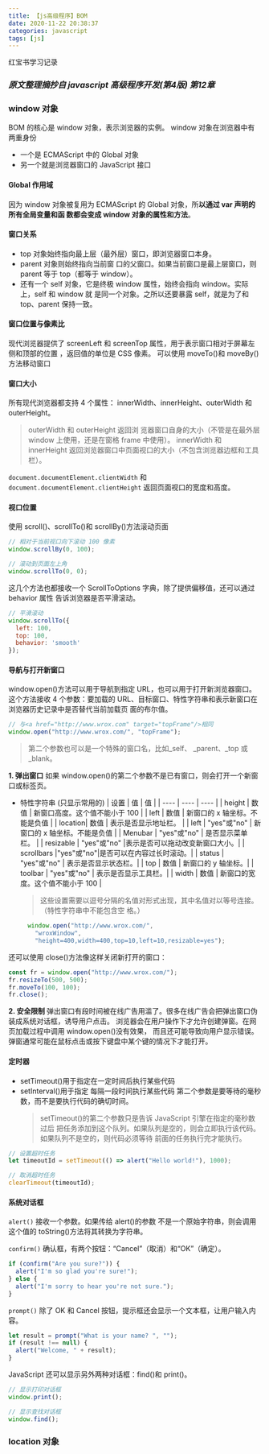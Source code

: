 ```yaml
---
title: 【js高级程序】BOM
date: 2020-11-22 20:38:37
categories: javascript
tags: [js]
---
```


红宝书学习记录

### *原文整理摘抄自 javascript 高级程序开发(第4版) 第12章*

### window 对象
BOM 的核心是 window 对象，表示浏览器的实例。
window 对象在浏览器中有两重身份
- 一个是 ECMAScript 中的 Global 对象
- 另一个就是浏览器窗口的 JavaScript 接口

#### Global 作用域
因为 window 对象被复用为 ECMAScript 的 Global 对象，所**以通过 var 声明的所有全局变量和函 数都会变成 window 对象的属性和方法**。

#### 窗口关系
- top 对象始终指向最上层（最外层）窗口，即浏览器窗口本身。
- parent 对象则始终指向当前窗 口的父窗口。如果当前窗口是最上层窗口，则 parent 等于 top（都等于 window）。
- 还有一个 self 对象，它是终极 window 属性，始终会指向 window。实际上，self 和 window 就 是同一个对象。之所以还要暴露 self，就是为了和 top、parent 保持一致。

#### 窗口位置与像素比
现代浏览器提供了 screenLeft 和 screenTop 属性，用于表示窗口相对于屏幕左侧和顶部的位置 ，返回值的单位是 CSS 像素。
可以使用 moveTo()和 moveBy()方法移动窗口

#### 窗口大小
所有现代浏览器都支持 4 个属性： innerWidth、innerHeight、outerWidth 和 outerHeight。
> outerWidth 和 outerHeight 返回浏 览器窗口自身的大小（不管是在最外层 window 上使用，还是在窗格 frame 中使用）。
> innerWidth 和 innerHeight 返回浏览器窗口中页面视口的大小（不包含浏览器边框和工具栏）。

`document.documentElement.clientWidth` 和 `document.documentElement.clientHeight` 返回页面视口的宽度和高度。

#### 视口位置
使用 scroll()、scrollTo()和 scrollBy()方法滚动页面
```js
// 相对于当前视口向下滚动 100 像素
window.scrollBy(0, 100);

// 滚动到页面左上角
window.scrollTo(0, 0);
```
这几个方法也都接收一个 ScrollToOptions 字典，除了提供偏移值，还可以通过 behavior 属性 告诉浏览器是否平滑滚动。
```js
// 平滑滚动
window.scrollTo({
  left: 100,
  top: 100,
  behavior: 'smooth'
});
```

#### 导航与打开新窗口
window.open()方法可以用于导航到指定 URL，也可以用于打开新浏览器窗口。这个方法接收 4 个参数：要加载的 URL、目标窗口、特性字符串和表示新窗口在浏览器历史记录中是否替代当前加载页 面的布尔值。
```js
// 与<a href="http://www.wrox.com" target="topFrame"/>相同
window.open("http://www.wrox.com/", "topFrame");
```
> 第二个参数也可以是一个特殊的窗口名，比如_self、 _parent、_top 或_blank。

**1. 弹出窗口**
如果 window.open()的第二个参数不是已有窗口，则会打开一个新窗口或标签页。
- 特性字符串 (只显示常用的)
  |  设置    |  值   |  值   |
  |  ----   | ----  | ----  |
  | height  | 数值 | 新窗口高度。这个值不能小于 100   |
  | left    | 数值 | 新窗口的 x 轴坐标。不能是负值  |
  | location| 数值 | 表示是否显示地址栏。  |
  | left    | "yes"或"no" | 新窗口的 x 轴坐标。不能是负值  |
  | Menubar | "yes"或"no" | 是否显示菜单栏。 |
  | resizable | "yes"或"no" |表示是否可以拖动改变新窗口大小。|
  | scrollbars |"yes"或"no"|是否可以在内容过长时滚动。|
  | status | "yes"或"no" | 表示是否显示状态栏。|
  | top | 数值 | 新窗口的 y 轴坐标。|
  | toolbar | "yes"或"no" | 表示是否显示工具栏。|
  | width | 数值 | 新窗口的宽度。这个值不能小于 100 |

  > 这些设置需要以逗号分隔的名值对形式出现，其中名值对以等号连接。（特性字符串中不能包含空 格。）
  ```js
    window.open("http://www.wrox.com/",
      "wroxWindow",
      "height=400,width=400,top=10,left=10,resizable=yes");
  ```
还可以使用 close()方法像这样关闭新打开的窗口：
```js
const fr = window.open("http://www.wrox.com/");
fr.resizeTo(500, 500);
fr.moveTo(100, 100);
fr.close();
```
**2. 安全限制**
弹出窗口有段时间被在线广告用滥了。很多在线广告会把弹出窗口伪装成系统对话框，诱导用户点击。
浏览器会在用户操作下才允许创建弹窗。在网页加载过程中调用 window.open()没有效果， 而且还可能导致向用户显示错误。弹窗通常可能在鼠标点击或按下键盘中某个键的情况下才能打开。

#### 定时器
- setTimeout()用于指定在一定时间后执行某些代码
- setInterval()用于指定 每隔一段时间执行某些代码
第二个参数是要等待的毫秒数，而不是要执行代码的确切时间。
  > setTimeout()的第二个参数只是告诉 JavaScript 引擎在指定的毫秒数过后 把任务添加到这个队列。如果队列是空的，则会立即执行该代码。如果队列不是空的，则代码必须等待 前面的任务执行完才能执行。
```js
// 设置超时任务
let timeoutId = setTimeout(() => alert("Hello world!"), 1000);

// 取消超时任务
clearTimeout(timeoutId);
```

#### 系统对话框
`alert()` 接收一个参数。如果传给 alert()的参数 不是一个原始字符串，则会调用这个值的 toString()方法将其转换为字符串。

`confirm()` 确认框，有两个按钮：“Cancel”（取消）和“OK”（确定）。
```js
if (confirm("Are you sure?")) {
  alert("I'm so glad you're sure!");
} else {
  alert("I'm sorry to hear you're not sure.");
}
```

`prompt()`  除了 OK 和 Cancel 按钮，提示框还会显示一个文本框，让用户输入内容。
```js
let result = prompt("What is your name? ", ""); 
if (result !== null) {
  alert("Welcome, " + result);
}
```

JavaScript 还可以显示另外两种对话框：find()和 print()。
```js
// 显示打印对话框
window.print();

// 显示查找对话框
window.find();
```

### location 对象

